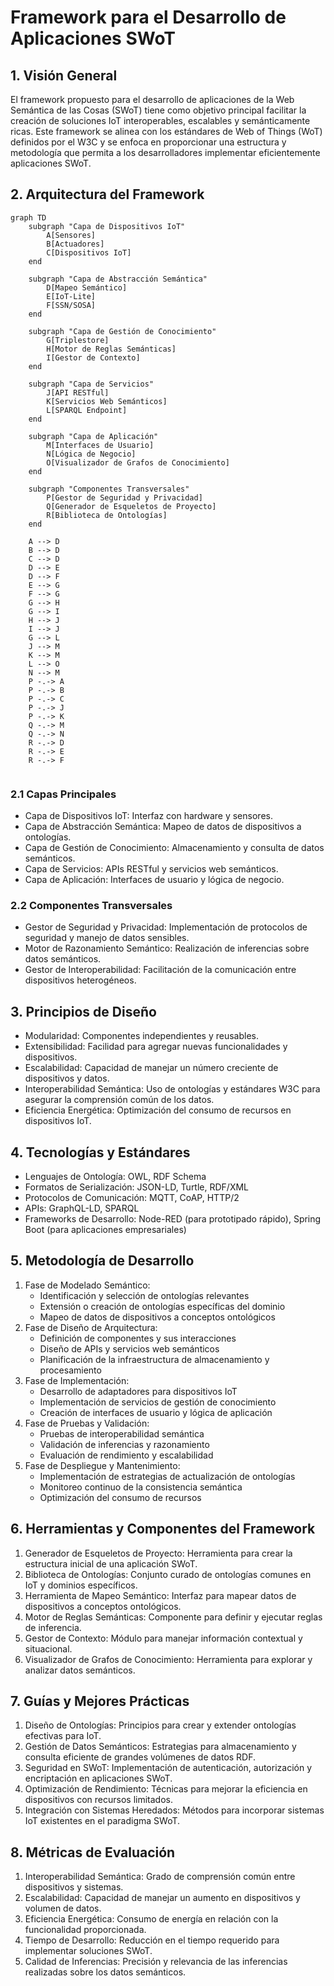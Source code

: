 # Framework para el Desarrollo de Aplicaciones SWoT

## 1. Visión General
El framework propuesto para el desarrollo de aplicaciones de la Web Semántica de las Cosas (SWoT) tiene como objetivo principal facilitar la creación de soluciones IoT interoperables, escalables y semánticamente ricas. Este framework se alinea con los estándares de Web of Things (WoT) definidos por el W3C y se enfoca en proporcionar una estructura y metodología que permita a los desarrolladores implementar eficientemente aplicaciones SWoT.
## 2. Arquitectura del Framework

```mermaid
graph TD
    subgraph "Capa de Dispositivos IoT"
        A[Sensores]
        B[Actuadores]
        C[Dispositivos IoT]
    end

    subgraph "Capa de Abstracción Semántica"
        D[Mapeo Semántico]
        E[IoT-Lite]
        F[SSN/SOSA]
    end

    subgraph "Capa de Gestión de Conocimiento"
        G[Triplestore]
        H[Motor de Reglas Semánticas]
        I[Gestor de Contexto]
    end

    subgraph "Capa de Servicios"
        J[API RESTful]
        K[Servicios Web Semánticos]
        L[SPARQL Endpoint]
    end

    subgraph "Capa de Aplicación"
        M[Interfaces de Usuario]
        N[Lógica de Negocio]
        O[Visualizador de Grafos de Conocimiento]
    end

    subgraph "Componentes Transversales"
        P[Gestor de Seguridad y Privacidad]
        Q[Generador de Esqueletos de Proyecto]
        R[Biblioteca de Ontologías]
    end

    A --> D
    B --> D
    C --> D
    D --> E
    D --> F
    E --> G
    F --> G
    G --> H
    G --> I
    H --> J
    I --> J
    G --> L
    J --> M
    K --> M
    L --> O
    N --> M
    P -.-> A
    P -.-> B
    P -.-> C
    P -.-> J
    P -.-> K
    Q -.-> M
    Q -.-> N
    R -.-> D
    R -.-> E
    R -.-> F
   
   ```


### 2.1 Capas Principales
- Capa de Dispositivos IoT: Interfaz con hardware y sensores.
- Capa de Abstracción Semántica: Mapeo de datos de dispositivos a ontologías.
- Capa de Gestión de Conocimiento: Almacenamiento y consulta de datos semánticos.
- Capa de Servicios: APIs RESTful y servicios web semánticos.
- Capa de Aplicación: Interfaces de usuario y lógica de negocio.

### 2.2 Componentes Transversales
- Gestor de Seguridad y Privacidad: Implementación de protocolos de seguridad y manejo de datos sensibles.
- Motor de Razonamiento Semántico: Realización de inferencias sobre datos semánticos.
- Gestor de Interoperabilidad: Facilitación de la comunicación entre dispositivos heterogéneos.

## 3. Principios de Diseño
- Modularidad: Componentes independientes y reusables.
- Extensibilidad: Facilidad para agregar nuevas funcionalidades y dispositivos.
- Escalabilidad: Capacidad de manejar un número creciente de dispositivos y datos.
- Interoperabilidad Semántica: Uso de ontologías y estándares W3C para asegurar la comprensión común de los datos.
- Eficiencia Energética: Optimización del consumo de recursos en dispositivos IoT.

## 4. Tecnologías y Estándares
- Lenguajes de Ontología: OWL, RDF Schema
- Formatos de Serialización: JSON-LD, Turtle, RDF/XML
- Protocolos de Comunicación: MQTT, CoAP, HTTP/2
- APIs: GraphQL-LD, SPARQL
- Frameworks de Desarrollo: Node-RED (para prototipado rápido), Spring Boot (para aplicaciones empresariales)

## 5. Metodología de Desarrollo
1. Fase de Modelado Semántico:
   - Identificación y selección de ontologías relevantes
   - Extensión o creación de ontologías específicas del dominio
   - Mapeo de datos de dispositivos a conceptos ontológicos
2. Fase de Diseño de Arquitectura:
   - Definición de componentes y sus interacciones
   - Diseño de APIs y servicios web semánticos
   - Planificación de la infraestructura de almacenamiento y procesamiento
3. Fase de Implementación:
   - Desarrollo de adaptadores para dispositivos IoT
   - Implementación de servicios de gestión de conocimiento
   - Creación de interfaces de usuario y lógica de aplicación
4. Fase de Pruebas y Validación:
   - Pruebas de interoperabilidad semántica
   - Validación de inferencias y razonamiento
   - Evaluación de rendimiento y escalabilidad
5. Fase de Despliegue y Mantenimiento:
   - Implementación de estrategias de actualización de ontologías
   - Monitoreo continuo de la consistencia semántica
   - Optimización del consumo de recursos

## 6. Herramientas y Componentes del Framework
1. Generador de Esqueletos de Proyecto: Herramienta para crear la estructura inicial de una aplicación SWoT.
2. Biblioteca de Ontologías: Conjunto curado de ontologías comunes en IoT y dominios específicos.
3. Herramienta de Mapeo Semántico: Interfaz para mapear datos de dispositivos a conceptos ontológicos.
4. Motor de Reglas Semánticas: Componente para definir y ejecutar reglas de inferencia.
5. Gestor de Contexto: Módulo para manejar información contextual y situacional.
6. Visualizador de Grafos de Conocimiento: Herramienta para explorar y analizar datos semánticos.

## 7. Guías y Mejores Prácticas
1. Diseño de Ontologías: Principios para crear y extender ontologías efectivas para IoT.
2. Gestión de Datos Semánticos: Estrategias para almacenamiento y consulta eficiente de grandes volúmenes de datos RDF.
3. Seguridad en SWoT: Implementación de autenticación, autorización y encriptación en aplicaciones SWoT.
4. Optimización de Rendimiento: Técnicas para mejorar la eficiencia en dispositivos con recursos limitados.
5. Integración con Sistemas Heredados: Métodos para incorporar sistemas IoT existentes en el paradigma SWoT.

## 8. Métricas de Evaluación
1. Interoperabilidad Semántica: Grado de comprensión común entre dispositivos y sistemas.
2. Escalabilidad: Capacidad de manejar un aumento en dispositivos y volumen de datos.
3. Eficiencia Energética: Consumo de energía en relación con la funcionalidad proporcionada.
4. Tiempo de Desarrollo: Reducción en el tiempo requerido para implementar soluciones SWoT.
5. Calidad de Inferencias: Precisión y relevancia de las inferencias realizadas sobre los datos semánticos.